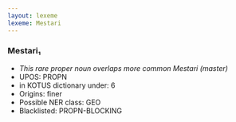 ```yaml
---
layout: lexeme
lexeme: Mestari
---
```


###  Mestari₁

* _This rare proper noun overlaps more common *Mestari* (master)_
* UPOS:  PROPN
* in KOTUS dictionary under:  6
* Origins: finer 
* Possible NER class:  GEO
* Blacklisted:  PROPN-BLOCKING

